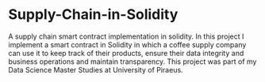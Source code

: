 # Supply-Chain-in-Solidity
A supply chain smart contract implementation in solidity.
In this project I implement a smart contract in Solidity in which a coffee supply company can use it to keep 
track of their products, ensure their data integrity and business operations and maintain transparency. This project was part of my Data Science Master Studies at University of Piraeus.
